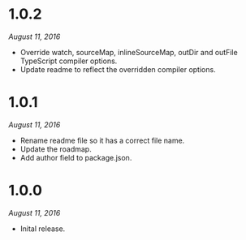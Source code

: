 # 1.0.2

*August 11, 2016*

- Override watch, sourceMap, inlineSourceMap, outDir and outFile TypeScript
  compiler options.
- Update readme to reflect the overridden compiler options.

# 1.0.1

*August 11, 2016*

- Rename readme file so it has a correct file name.
- Update the roadmap.
- Add author field to package.json.

# 1.0.0

*August 11, 2016*

- Inital release.